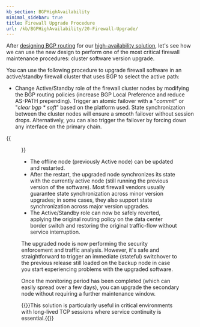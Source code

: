 ```yaml
---
kb_section: BGPHighAvailability
minimal_sidebar: true
title: Firewall Upgrade Procedure
url: /kb/BGPHighAvailability/20-Firewall-Upgrade/
---
```

After [designing BGP routing](10-BGP-Design.html) for our [high-availability solution](index.html), let's see how we can use the new design to perform one of the most critical firewall maintenance procedures: cluster software version upgrade.

You can use the following procedure to upgrade firewall software in an active/standby firewall cluster that uses BGP to select the active path:

* Change Active/Standby role of the firewall cluster nodes by modifying the BGP routing policies (increase BGP Local Preference and reduce AS-PATH prepending). Trigger an atomic failover with a "*commit*" or "*clear bgp \* soft*" based on the platform used. State synchronization between the cluster nodes will ensure a smooth failover without session drops. Alternatively, you can also trigger the failover by forcing down any interface on the primary chain.

{{<figure src="../bgp-for-HA-02-03-policies.png" caption="BGP policies implemented on data center border switch">}}

* The offline node (previously Active node) can be updated and restarted.
* After the restart, the upgraded node synchronizes its state with the currently active node (still running the previous version of the software). Most firewall vendors usually guarantee state synchronization across minor version upgrades; in some cases, they also support state synchronization across major version upgrades.
* The Active/Standby role can now be safely reverted, applying the original routing policy on the data center border switch and restoring the original traffic-flow without service interruption.

The upgraded node is now performing the security enforcement and traffic analysis. However, it's safe and straightforward to trigger an immediate (stateful) switchover to the previous release still loaded on the backup node in case you start experiencing problems with the upgraded software.

Once the monitoring period has been completed (which can easily spread over a few days), you can upgrade the secondary node without requiring a further maintenance window.

{{<note note>}}This solution is particularly useful in critical environments with long-lived TCP sessions where service continuity is essential.{{</note>}}

